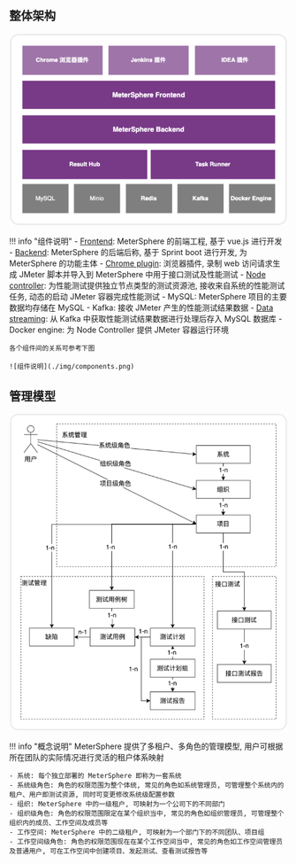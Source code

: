 ## 整体架构

![整体架构](./img/system-arch.png)

!!! info "组件说明"
    - [Frontend](https://github.com/metersphere/metersphere): MeterSphere 的前端工程, 基于 vue.js 进行开发
    - [Backend](https://github.com/metersphere/metersphere): MeterSphere 的后端后称, 基于 Sprint boot 进行开发, 为 MeterSphere 的功能主体
    - [Chrome plugin](https://github.com/metersphere/chrome-extensions): 浏览器插件, 录制 web 访问请求生成 JMeter 脚本并导入到 MeterSphere 中用于接口测试及性能测试
    - [Node controller](https://github.com/metersphere/node-controller): 为性能测试提供独立节点类型的测试资源池, 接收来自系统的性能测试任务, 动态的启动 JMeter 容器完成性能测试
    - MySQL: MeterSphere 项目的主要数据均存储在 MySQL
    - Kafka: 接收 JMeter 产生的性能测试结果数据
    - [Data streaming](https://github.com/metersphere/data-streaming): 从 Kafka 中获取性能测试结果数据进行处理后存入 MySQL 数据库
    - Docker engine: 为 Node Controller 提供 JMeter 容器运行环境
  
    各个组件间的关系可参考下图

    ![组件说明](./img/components.png)

## 管理模型

![管理模型](./img/management-model.png)

!!! info "概念说明"
    MeterSphere 提供了多租户、多角色的管理模型, 用户可根据所在团队的实际情况进行灵活的租户体系映射

    - 系统: 每个独立部署的 MeterSphere 即称为一套系统
    - 系统级角色: 角色的权限范围为整个体统, 常见的角色如系统管理员, 可管理整个系统内的租户、用户即测试资源, 同时可变更修改系统级配置参数
    - 组织: MeterSphere 中的一级租户, 可映射为一个公司下的不同部门
    - 组织级角色: 角色的权限范围限定在某个组织当中, 常见的角色如组织管理员, 可管理整个组织内的成员、工作空间及成员等
    - 工作空间: MeterSphere 中的二级租户, 可映射为一个部门下的不同团队、项目组
    - 工作空间级角色: 角色的权限范围现在在某个工作空间当中, 常见的角色如工作空间管理员及普通用户, 可在工作空间中创建项目、发起测试、查看测试报告等
